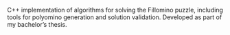 C++ implementation of algorithms for solving the Fillomino puzzle, including tools for polyomino generation and solution validation. Developed as part of my bachelor’s thesis.
